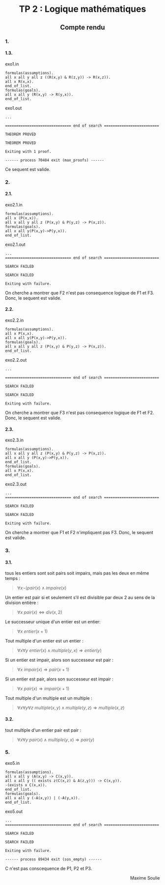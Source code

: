 <center> <h1> TP 2 : Logique mathématiques </h1> </center>
<center> <h2> Compte rendu </h2> </center>

### 1.
#### 1.3.
exo1.in
```
formulas(assumptions).
all x all y all z ((R(x,y) & R(z,y)) -> R(x,z)).
all x R(x,x).
end_of_list.
formulas(goals).
all x all y (R(x,y) -> R(y,x)).
end_of_list.
```

exo1.out
```
...

============================== end of search =========================

THEOREM PROVED

THEOREM PROVED

Exiting with 1 proof.

------ process 70484 exit (max_proofs) ------
```
Ce sequent est valide.

### 2.
#### 2.1.
exo2.1.in
```
formulas(assumptions).
all x (P(x,x)).
all x all y all z (P(x,y) & P(y,z) -> P(x,z)).
formulas(goals).
all x all y(P(x,y)->P(y,x)).
end_of_list.
```

exo2.1.out
```
...
============================== end of search =========================

SEARCH FAILED

SEARCH FAILED

Exiting with failure.
```
On cherche a montrer que F2 n'est pas consequence logique de F1 et F3. Donc, le sequent est valide.

#### 2.2.
exo2.2.in
```
formulas(assumptions).
all x P(x,x).
all x all y(P(x,y)->P(y,x)).
formulas(goals).
all x all y all z (P(x,y) & P(y,z) -> P(x,z)).
end_of_list.
```

exo2.2.out
```
...

============================== end of search =========================

SEARCH FAILED

SEARCH FAILED

Exiting with failure.
```
On cherche a montrer que F3 n'est pas consequence logique de F1 et F2. Donc, le sequent est valide.

#### 2.3.
exo2.3.in
```
formulas(assumptions).
all x all y all z (P(x,y) & P(y,z) -> P(x,z)).
all x all y (P(x,y)->P(y,x)).
end_of_list.
formulas(goals).
all x P(x,x).
end_of_list.
```

exo2.3.out
```
...
============================== end of search =========================

SEARCH FAILED

SEARCH FAILED

Exiting with failure.
```
On cherche a montrer que F1 et F2 n'impliquent pas F3. Donc, le sequent est valide.

### 3.
#### 3.1.
tous les entiers sont soit pairs soit impairs, mais pas les deux en même temps : 
> $\forall x \neg (pair(x) \wedge impaire(x)$

Un entier est pair si et seulement s’il est divisible par deux 2 au sens de la division entière :
> $\forall x \:pair(x) \Leftrightarrow div(x,2)$

Le successeur unique d'un entier est un entier:
> $\forall x  \:entier(x+1)$

Tout multiple d'un entier est un entier :
> $\forall x \forall y \: entier(x) \wedge multiple(y,x) \Rightarrow entier(y)$

Si un entier est impair, alors son successeur est pair :
> $\forall x \: impair(x) \Rightarrow pair(x+1)$

Si un entier est pair, alors son successeur est impair :
> $\forall x \: pair(x) \Rightarrow impair(x+1)$

Tout multiple d'un multiple est un multiple :
> $\forall x \forall y \forall z \: multiple(x,y) \wedge multiple(y,z) \Rightarrow multiple(x,z)$

#### 3.2.
tout multiple d'un entier pair est pair :
> $\forall x \forall y \: pair(x) \wedge multiple(y,x) \Rightarrow pair(y)$




### 5.
exo5.in
```
formulas(assumptions).
all x all y (A(x,y) -> C(x,y)).
all x all y (( exists z(C(x,z) & A(z,y))) -> C(x,y)).
-(exists x C(x,x)).
end_of_list.
formulas(goals).
all x all y (-A(x,y)) | (-A(y,x)).
end_of_list.
```

exo5.out
```
...
============================== end of search =========================

SEARCH FAILED

SEARCH FAILED

Exiting with failure.

------ process 89434 exit (sos_empty) ------
```
C n'est pas conscequence de P1, P2 et P3.

<div style="text-align: right">Maxime Soulie</div>